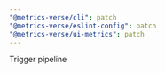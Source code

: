 ```yaml
---
"@metrics-verse/cli": patch
"@metrics-verse/eslint-config": patch
"@metrics-verse/ui-metrics": patch
---
```


Trigger pipeline
